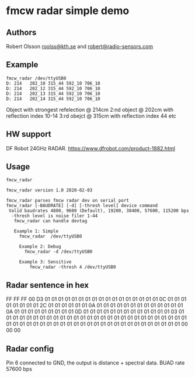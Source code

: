 fmcw radar simple demo
======================

Authors
--------
Robert Olsson roolss@kth.se and robert@radio-sensors.com

Example
-------
	fmcw_radar /dev/ttyUSB0 
	D: 214   202_10 315_44 592_10 706_10 
	D: 214   202_12 315_44 592_10 706_10 
	D: 214   202_13 315_44 592_10 706_10 
	D: 214   202_14 315_44 592_10 706_10 

Object with strongest refelection @ 214cm
2:nd object @ 202cm with reflection index 10-14
3:rd obejct @ 315cm with reflection index 44
etc

HW support
----------
DF Robot 24GHz RADAR. 
https://www.dfrobot.com/product-1882.html


Usage
-----
	fmcw_radar 

	fmcw_radar version 1.0 2020-02-03

	fmcw_radar parses fmcw radar dev on serial port
	fmcw_radar [-BAUDRATE] [-d] [-thresh level] device command
	 Valid baudrates 4800, 9600 (Default), 19200, 38400, 57600, 115200 bps
	  -thresh level is noise filer 1-44
	   fmcw_radar can handle devtag

	   Example 1: Simple
	     fmcw_radar  /dev/ttyUSB0

	     Example 2: Debug
	       fmcw_radar -d /dev/ttyUSB0

	     Example 3: Sensitive
	         fmcw_radar -thresh 4 /dev/ttyUSB0


Radar sentence in hex
---------------------
FF FF FF 00 D3 01 01 01 01 01 01 01 01 01 01 01 01 01 01 01 01 01 0C 01 01 01 01 01 01 01 01 2C 01 01 01 01 01 01 0A 01 01 01 01 01 01 01 01 01 01 01 01 01 0A 01 01 01 01 01 01 01 01 01 0D 01 01 01 01 01 01 01 01 01 01 01 01 01 03 01 01 01 01 01 01 01 01 01 01 01 01 01 01 01 01 01 01 01 01 01 01 01 01 01 01 01 01 01 01 01 01 01 01 01 01 01 01 01 01 01 01 01 01 01 01 01 01 01 01 01 01 01 01 00 00 00

Radar config
------------
Pin 6 connected to GND, the output is distance + spectral data.
BUAD rate 57600 bps


